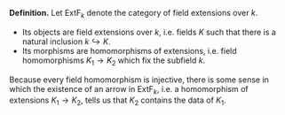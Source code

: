 **Definition.** Let $\text{ExtF}_k$ denote the category of field extensions over $k$. 
- Its objects are field extensions over $k$, i.e. fields $K$ such that there is a natural inclusion $k\hookrightarrow K$.
- Its morphisms are homomorphisms of extensions, i.e. field homomorphisms $K_1\to K_2$ which fix the subfield $k$.

Because every field homomorphism is injective, there is some sense in which the existence of an arrow in $\text{ExtF}_k$, i.e. a homomorphism of extensions $K_1\to K_2$, tells us that $K_2$ contains the data of $K_1$. 